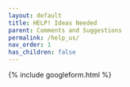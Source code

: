 ```yaml
---
layout: default
title: HELP! Ideas Needed
parent: Comments and Suggestions
permalink: /help_us/
nav_order: 1
has_children: false
---
```


{% include googleform.html %}

